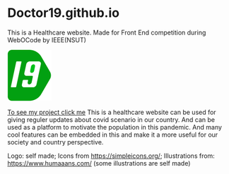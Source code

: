 # Doctor19.github.io
This is a Healthcare website. Made for Front End competition during WebOCode by IEEE(NSUT)

![](img/doctor.png)

[To see my project click me](https://virusinlinux.github.io/Doctor19.github.io/)
 This is a healthcare website can be used for giving reguler updates about covid scenario in our country. And can be used as
a platform to motivate the population in this pandemic. And many cool features can be embedded in this and make it a more useful 
for our society and country perspective. 


<!--Links to elements used-->
Logo: self made;
Icons from https://simpleicons.org/;
Illustrations from: https://www.humaaans.com/ (some illustrations are self made)
